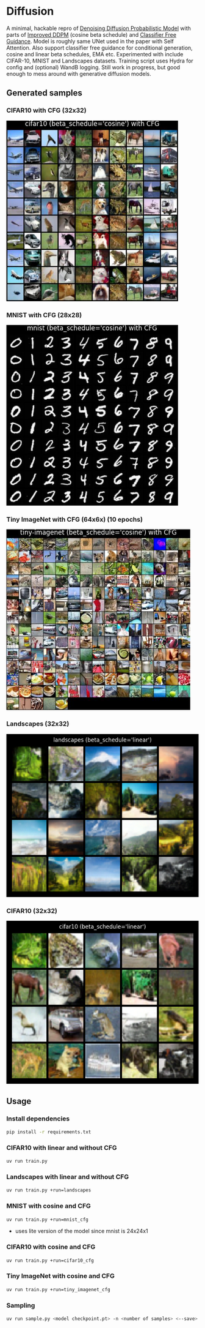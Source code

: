 # Diffusion

A minimal, hackable repro of [Denoising Diffusion Probabilistic Model](https://arxiv.org/pdf/2006.11239) with parts of [Improved DDPM](https://arxiv.org/pdf/2102.09672) (cosine beta schedule) and [Classifier Free Guidance](https://arxiv.org/pdf/2207.12598). Model is roughly same UNet used in the paper with Self Attention. Also support classifier free guidance for conditional generation, cosine and linear beta schedules, EMA etc. Experimented with include CIFAR-10, MNIST and Landscapes datasets. Training script uses Hydra for config and (optional) WandB logging. Still work in progress, but good enough to mess around with generative diffusion models.

## Generated samples

### CIFAR10 with CFG (32x32)
![CIFAR10 with CFG](https://raw.githubusercontent.com/mnjm/diffusion/refs/heads/assets/cifar10-cfg-cosine.jpg)

### MNIST with CFG (28x28)
![MNIST with CFG](https://raw.githubusercontent.com/mnjm/diffusion/refs/heads/assets/mnist-cfg.jpg)

### Tiny ImageNet with CFG (64x6x) (10 epochs)
![Tiny ImageNet CFG 10 Epochs](https://raw.githubusercontent.com/mnjm/diffusion/refs/heads/assets/tiny-imagenet-10epochs-cfr.jpg)

### Landscapes (32x32)
![Generated Landscapes](https://raw.githubusercontent.com/mnjm/diffusion/refs/heads/assets/landscapes.png)

### CIFAR10 (32x32)
![Generated CIFAR10](https://raw.githubusercontent.com/mnjm/diffusion/refs/heads/assets/cifar10.png)


## Usage

### Install dependencies

```sh
pip install -r requirements.txt
```

### CIFAR10 with linear and without CFG

```sh
uv run train.py
```

### Landscapes with linear and without CFG

```sh
uv run train.py +run=landscapes
```

### MNIST with cosine and CFG

```sh
uv run train.py +run=mnist_cfg
```
* uses lite version of the model since mnist is 24x24x1

### CIFAR10 with cosine and CFG

```sh
uv run train.py +run=cifar10_cfg
```

### Tiny ImageNet with cosine and CFG

```sh
uv run train.py +run=tiny_imagenet_cfg
```

### Sampling

```sh
uv run sample.py <model checkpoint.pt> -n <number of samples> <--save>
```
